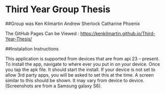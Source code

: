 # Third Year Group Thesis

##Group was
Ken Kilmartin
Andrew Sherlock
Catharine Phoenix

The GitHub Pages Can be Viewed : https://kenkilmartin.github.io/Third-Year-Thesis/

##Instalation Instructions 

This application is supported from devices that are from api 23 – present.
To install the app, navigate to where ever you put in on your device. Once you tap the apk file. It should start the install.
If your device is not set to allow 3rd party apps, you will be asked to set this at the time. A screen similar to this should be shown. It may vary from device to device. (Screenshots are from a Samsung galaxy S6).
